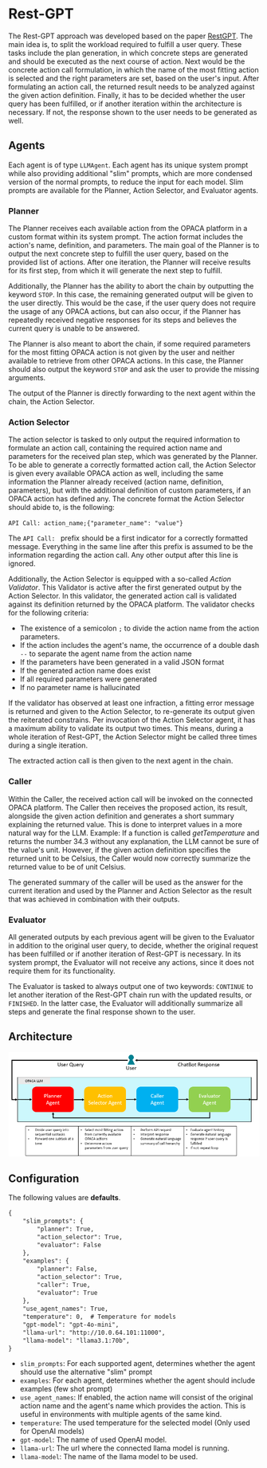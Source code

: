 # Rest-GPT

The Rest-GPT approach was developed based on the paper [RestGPT](https://github.com/Yifan-Song793/RestGPT). The main idea is, to split the workload required to fulfill a user query. These tasks include the plan generation, in which concrete steps are generated and should be executed as the next course of action. Next would be the concrete action call formulation, in which the name of the most fitting action is selected and the right parameters are set, based on the user's input. After formulating an action call, the returned result needs to be analyzed against the given action definition. Finally, it has to be decided whether the user query has been fulfilled, or if another iteration within the architecture is necessary. If not, the response shown to the user needs to be generated as well.

## Agents

Each agent is of type `LLMAgent`. Each agent has its unique system prompt while also providing additional "slim" prompts, which are more condensed version of the normal prompts, to reduce the input for each model. Slim prompts are available for the Planner, Action Selector, and Evaluator agents.

### Planner

The Planner receives each available action from the OPACA platform in a custom format within its system prompt. The action format includes the action's name, definition, and parameters. The main goal of the Planner is to output the next concrete step to fulfill the user query, based on the provided list of actions. After one iteration, the Planner will receive results for its first step, from which it will generate the next step to fulfill. 

Additionally, the Planner has the ability to abort the chain by outputting the keyword `STOP`. In this case, the remaining generated output will be given to the user directly. This would be the case, if the user query does not require the usage of any OPACA actions, but can also occur, if the Planner has repeatedly received negative responses for its steps and believes the current query is unable to be answered. 

The Planner is also meant to abort the chain, if some required parameters for the most fitting OPACA action is not given by the user and neither available to retrieve from other OPACA actions. In this case, the Planner should also output the keyword `STOP` and ask the user to provide the missing arguments.

The output of the Planner is directly forwarding to the next agent within the chain, the Action Selector.

### Action Selector

The action selector is tasked to only output the required information to formulate an action call, containing the required action name and parameters for the received plan step, which was generated by the Planner. To be able to generate a correctly formatted action call, the Action Selector is given every available OPACA action as well, including the same information the Planner already received (action name, definition, parameters), but with the additional definition of custom parameters, if an OPACA action has defined any. The concrete format the Action Selector should abide to, is the following:

`API Call: action_name;{"parameter_name": "value"}`

The `API Call: ` prefix should be a first indicator for a correctly formatted message. Everything in the same line after this prefix is assumed to be the information regarding the action call. Any other output after this line is ignored.

Additionally, the Action Selector is equipped with a so-called _Action Validator_. This Validator is active after the first generated output by the Action Selector. In this validator, the generated action call is validated against its definition returned by the OPACA platform. The validator checks for the following criteria:

- The existence of a semicolon `;` to divide the action name from the action parameters.
- If the action includes the agent's name, the occurrence of a double dash `--` to separate the agent name from the action name
- If the parameters have been generated in a valid JSON format
- If the generated action name does exist
- If all required parameters were generated
- If no parameter name is hallucinated

If the validator has observed at least one infraction, a fitting error message is returned and given to the Action Selector, to re-generate its output given the reiterated constrains. Per invocation of the Action Selector agent, it has a maximum ability to validate its output two times. This means, during a whole iteration of Rest-GPT, the Action Selector might be called three times during a single iteration.

The extracted action call is then given to the next agent in the chain.

### Caller

Within the Caller, the received action call will be invoked on the connected OPACA platform. The Caller then receives the proposed action, its result, alongside the given action definition and generates a short summary explaining the returned value. This is done to interpret values in a more natural way for the LLM. Example: If a function is called _getTemperature_ and returns the number 34.3 without any explanation, the LLM cannot be sure of the value's unit. However, if the given action definition specifies the returned unit to be Celsius, the Caller would now correctly summarize the returned value to be of unit Celsius.

The generated summary of the caller will be used as the answer for the current iteration and used by the Planner and Action Selector as the result that was achieved in combination with their outputs.

### Evaluator

All generated outputs by each previous agent will be given to the Evaluator in addition to the original user query, to decide, whether the original request has been fulfilled or if another iteration of Rest-GPT is necessary. In its system prompt, the Evaluator will not receive any actions, since it does not require them for its functionality.

The Evaluator is tasked to always output one of two keywords: `CONTINUE` to let another iteration of the Rest-GPT chain run with the updated results, or `FINISHED`. In the latter case, the Evaluator will additionally summarize all steps and generate the final response shown to the user.

## Architecture

![Rest-GPT Architecture](../../resources/rest-gpt-architecture.png)

## Configuration

The following values are **defaults**.

```
{
    "slim_prompts": {
        "planner": True,
        "action_selector": True,
        "evaluator": False
    },
    "examples": {
        "planner": False,
        "action_selector": True,
        "caller": True,
        "evaluator": True
    },
    "use_agent_names": True,
    "temperature": 0,  # Temperature for models
    "gpt-model": "gpt-4o-mini",
    "llama-url": "http://10.0.64.101:11000",
    "llama-model": "llama3.1:70b",
}
```

- `slim_prompts`: For each supported agent, determines whether the agent should use the alternative "slim" prompt
- `examples`: For each agent, determines whether the agent should include examples (few shot prompt)
- `use_agent_names`: If enabled, the action name will consist of the original action name and the agent's name which provides the action. This is useful in environments with multiple agents of the same kind.
- `temperature`: The used temperature for the selected model (Only used for OpenAI models)
- `gpt-model`: The name of used OpenAI model.
- `llama-url`: The url where the connected llama model is running.
- `llama-model`: The name of the llama model to be used.
